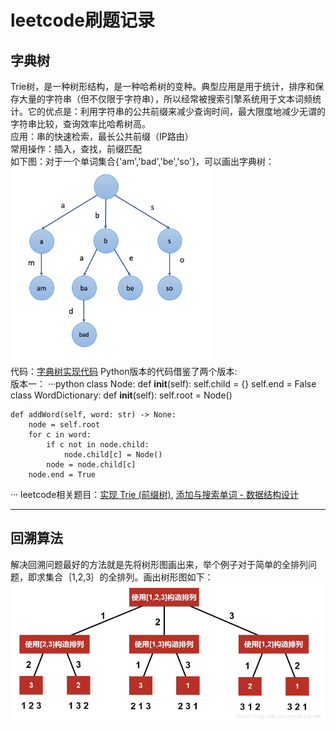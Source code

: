 # leetcode刷题记录

## 字典树
Trie树，是一种树形结构，是一种哈希树的变种。典型应用是用于统计，排序和保存大量的字符串（但不仅限于字符串），所以经常被搜索引擎系统用于文本词频统计。它的优点是：利用字符串的公共前缀来减少查询时间，最大限度地减少无谓的字符串比较，查询效率比哈希树高。  
应用：串的快速检索，最长公共前缀（IP路由）  
常用操作：插入，查找，前缀匹配  
如下图：对于一个单词集合{'am','bad','be','so'}，可以画出字典树：  
![字典树](images/字典树.png)  
代码：[字典树实现代码](字典树(Trie)/实现字典树.py) 
Python版本的代码借鉴了两个版本:  
版本一：
···python
class Node:
    def __init__(self):
        self.child = {}
        self.end = False
class WordDictionary:
    def __init__(self):
        self.root = Node()

    def addWord(self, word: str) -> None:
        node = self.root
        for c in word:
            if c not in node.child:
                node.child[c] = Node()
            node = node.child[c]
        node.end = True

···
leetcode相关题目：[实现 Trie (前缀树)](https://leetcode-cn.com/problems/implement-trie-prefix-tree/), [添加与搜索单词 - 数据结构设计](https://leetcode-cn.com/problems/add-and-search-word-data-structure-design/)  

***
## 回溯算法

解决回溯问题最好的方法就是先将树形图画出来，举个例子对于简单的全排列问题，即求集合｛1,2,3｝的全排列。画出树形图如下：
![全排列](images/全排列.png)

